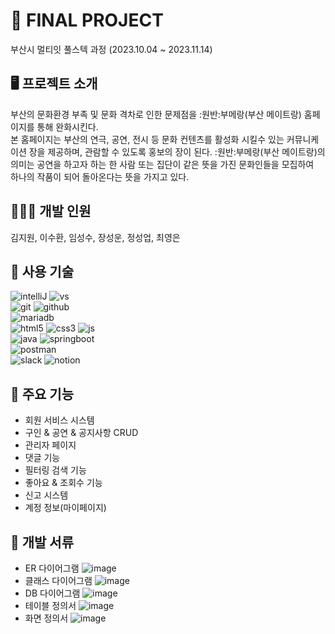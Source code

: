 # 🚐 FINAL PROJECT

부산시 멀티잇 풀스텍 과정
(2023.10.04 ~ 2023.11.14)

## 🖥️ 프로젝트 소개

부산의 문화환경 부족 및 문화 격차로 인한 문제점을 :원반:부메랑(부산 메이트랑) 홈페이지를 통해 완화시킨다. </br>
본 홈페이지는 부산의 연극, 공연, 전시 등 문화 컨텐츠를 활성화 시킬수 있는 커뮤니케이션 장을 제공하며, 관람할 수 있도록 홍보의 장이 된다.
:원반:부메랑(부산 메이트랑)의 의미는 공연을 하고자 하는 한 사람 또는 집단이 같은 뜻을 가진 문화인들을 모집하여 </br>
하나의 작품이 되어 돌아온다는 뜻을 가지고 있다.

## 🧑🏻‍💻 개발 인원

김지원, 이수환, 임성수, 장성운, 정성업, 최영은

## 🛒 사용 기술

![intelliJ](https://img.shields.io/badge/IntelliJ_IDEA-000000.svg?style=for-the-badge&logo=intellij-idea&logoColor=white)
![vs](https://img.shields.io/badge/Visual_Studio-5C2D91?style=for-the-badge&logo=visual%20studio&logoColor=white) </br>
![git](https://img.shields.io/badge/GIT-E44C30?style=for-the-badge&logo=git&logoColor=white)
![github](https://img.shields.io/badge/GitHub-100000?style=for-the-badge&logo=github&logoColor=white)</br>
![mariadb](https://img.shields.io/badge/MariaDB-003545?style=for-the-badge&logo=mariadb&logoColor=white)</br>
![html5](https://img.shields.io/badge/HTML5-E34F26?style=for-the-badge&logo=html5&logoColor=white)
![css3](https://img.shields.io/badge/CSS3-1572B6?style=for-the-badge&logo=css3&logoColor=white)
![js](https://img.shields.io/badge/JavaScript-F7DF1E?style=for-the-badge&logo=JavaScript&logoColor=white)</br>
![java](https://img.shields.io/badge/Java-ED8B00?style=for-the-badge&logo=openjdk&logoColor=white)
![springboot](https://img.shields.io/badge/SpringBoot-success?style=flat-square&logo=Spring&logoColor=white)</br>
![postman](https://img.shields.io/badge/Postman-FF6C37?style=for-the-badge&logo=postman&logoColor=white)</br>
![slack](https://img.shields.io/badge/Slack-4A154B?style=for-the-badge&logo=slack&logoColor=white)
![notion](https://img.shields.io/badge/Notion-000000?style=for-the-badge&logo=notion&logoColor=white)

## 🚩 주요 기능

- 회원 서비스 시스템
- 구인 & 공연 & 공지사항 CRUD
- 관리자 페이지
- 댓글 기능
- 필터링 검색 기능
- 좋아요 & 조회수 기능
- 신고 시스템
- 계정 정보(마이페이지)

## 📑 개발 서류

- ER 다이어그램
  ![image](https://github.com/aw3316/youngeun/assets/64852634/103847c7-512e-460d-a55d-6ad433426ff8)
- 클래스 다이어그램
  ![image](https://github.com/aw3316/youngeun/assets/64852634/53772428-c499-4928-a6c9-eca8daaa8a77)
- DB 다이어그램
  ![image](https://github.com/aw3316/youngeun/assets/64852634/08035d5d-db4a-4a46-8e6b-60d55f5c8695)
- 테이블 정의서
  ![image](https://github.com/aw3316/youngeun/assets/64852634/c5c57c58-b363-4c2b-9483-86fbdb4ed6c4)
- 화면 정의서
  ![image](https://github.com/aw3316/youngeun/assets/64852634/1570968b-9c54-4af3-a256-245719f85d34)

